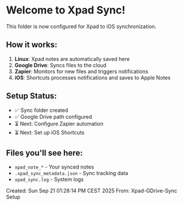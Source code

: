 # Welcome to Xpad Sync!

This folder is now configured for Xpad to iOS synchronization.

## How it works:
1. **Linux**: Xpad notes are automatically saved here
2. **Google Drive**: Syncs files to the cloud
3. **Zapier**: Monitors for new files and triggers notifications
4. **iOS**: Shortcuts processes notifications and saves to Apple Notes

## Setup Status:
- ✅ Sync folder created
- ✅ Google Drive path configured
- ⏳ Next: Configure Zapier automation
- ⏳ Next: Set up iOS Shortcuts

## Files you'll see here:
- `xpad_note_*` - Your synced notes
- `.xpad_sync_metadata.json` - Sync tracking data
- `xpad_sync.log` - System logs

Created: Sun Sep 21 01:28:14 PM CEST 2025
From: Xpad-GDrive-Sync Setup

